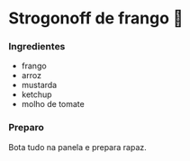 # Strogonoff de frango :chicken:



### Ingredientes 

- frango
- arroz
- mustarda
- ketchup
- molho de tomate 



### Preparo

Bota tudo na panela e prepara rapaz. 


